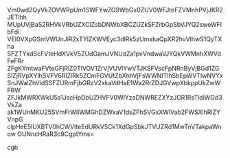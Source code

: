 Vm0wd2QyVkZOVWRpUm1SWFYwZG9WbGx0ZUV0WFJteFZVMnhPVjJKR2JETlhh
MUpUVjBaS2RHVkVRbUZXClZsbDNWbXBCZUZkSFZrbGpSbVJYQ2sweWFIbFdi
VEI0VXpGSmVWUnJiR2xTYlZKWVEyc3dlRk5zUmxkaQpXR2hvVlhwS1QyTXha
SFZTYkdScFVteHdXVkV5ZUdGamJVNUdZa1pvVndwaVJYQkVWMnhXWVdFeFRr
ZFgKYmtwaFVteGFjRlZ0TlVOV1ZrVjVUVlYwVTJKSFVscFpNRnByVjBGd1ZG
SlZjRVpXYlhSVFV6RlZlRk5ZCmFGVUtZbXhhVjFsWWNITlhSbEpWVTIwNVYx
SnJWalZhVldSSFZURmFjbGRzV2xkaVdHaE1Wa2RrZDJGVwpXbkppUkZwWFRW
ZFJkMWRXWkU5a1JscHpDbUZHVFV0WlYzaDNWREZXYzJGR1RsTldiWGd3VkZa
ak1WUnMKU25SVmFrWllWMGhDZWxaV1dsZFhSVGxXWlVab2FWSXlhRlZYVnpG
clpHeE5lUXBTV0hCWVlteEdURkV5Ck1XdGpSbkJTVUZRd1MwTnVTakpaWnow
OUNncHRaR3c9CgptYms=

cgb